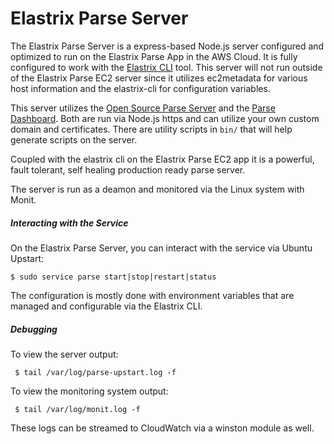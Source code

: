 # Elastrix Parse Server

The Elastrix Parse Server is a express-based Node.js server configured and optimized to run on the Elastrix Parse App in the AWS Cloud. 
It is fully configured to work with the [Elastrix CLI](https://elastrix.io/elastrix-cli) tool. This server will not run outside of the
Elastrix Parse EC2 server since it utilizes ec2metadata for various host information and the elastrix-cli for configuration variables.

This server utilizes the [Open Source Parse Server](https://github.com/ParsePlatform/parse-server) and the [Parse Dashboard](https://github.com/ParsePlatform/parse-dashboard).
Both are run via Node.js https and can utilize your own custom domain and certificates. There are utility scripts in `bin/` that will help
generate scripts on the server.

Coupled with the elastrix cli on the Elastrix Parse EC2 app it is a powerful, fault tolerant, self healing production ready parse server.

The server is run as a deamon and monitored via the Linux system with Monit.

##### Interacting with the Service
On the Elastrix Parse Server, you can interact with the service via Ubuntu Upstart:

    $ sudo service parse start|stop|restart|status

 The configuration is mostly done with environment variables that are managed and configurable via the Elastrix CLI.

 ##### Debugging
 To view the server output:

     $ tail /var/log/parse-upstart.log -f

 To view the monitoring system output:

     $ tail /var/log/monit.log -f

 These logs can be streamed to CloudWatch via a winston module as well.